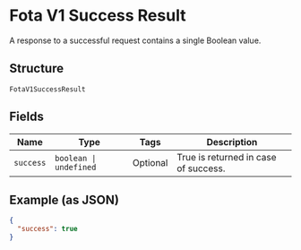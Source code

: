 
# Fota V1 Success Result

A response to a successful request contains a single Boolean value.

## Structure

`FotaV1SuccessResult`

## Fields

| Name | Type | Tags | Description |
|  --- | --- | --- | --- |
| `success` | `boolean \| undefined` | Optional | True is returned in case of success. |

## Example (as JSON)

```json
{
  "success": true
}
```

